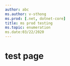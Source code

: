 ```yaml
---
author: abc
ms.author: v-sthong
ms.prod: [.net, dotnet-core]
title: ms prod testing
ms.topic: enumeration
ms.date:03/22/2020
---
```


# test page
